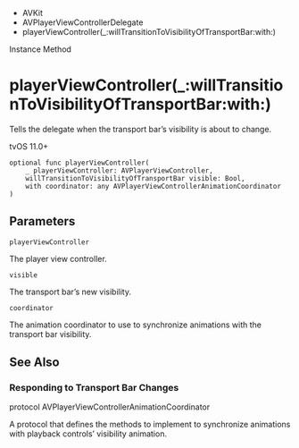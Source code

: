 

- AVKit
- AVPlayerViewControllerDelegate
-  playerViewController(\_:willTransitionToVisibilityOfTransportBar:with:) 

Instance Method

# playerViewController(\_:willTransitionToVisibilityOfTransportBar:with:)

Tells the delegate when the transport bar’s visibility is about to change.

tvOS 11.0+

``` source
optional func playerViewController(
    _ playerViewController: AVPlayerViewController,
    willTransitionToVisibilityOfTransportBar visible: Bool,
    with coordinator: any AVPlayerViewControllerAnimationCoordinator
)
```

## Parameters 

`playerViewController`  

The player view controller.

`visible`  

The transport bar’s new visibility.

`coordinator`  

The animation coordinator to use to synchronize animations with the transport bar visibility.

## See Also

### Responding to Transport Bar Changes

protocol AVPlayerViewControllerAnimationCoordinator

A protocol that defines the methods to implement to synchronize animations with playback controls’ visibility animation.

